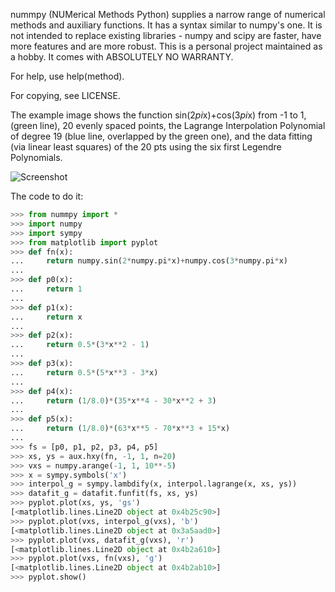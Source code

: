 nummpy (NUMerical Methods Python) supplies a narrow range of numerical methods 
and auxiliary functions. It has a syntax similar to numpy's one. It is not 
intended to replace existing libraries - numpy and scipy are faster, have more 
features and are more robust. This is a personal project maintained as a hobby. 
It comes with ABSOLUTELY NO WARRANTY.

For help, use help(method).

For copying, see LICENSE.

The example image shows the function sin(2*pi*x)+cos(3*pi*x) from -1 to 1, 
(green line), 20 evenly spaced points, the Lagrange Interpolation Polynomial of 
degree 19 (blue line, overlapped by the green one), and the data fitting (via 
linear least squares) of the 20 pts using the six first Legendre Polynomials.
   
![Screenshot](https://raw.github.com/a442/nummpy/master/ex.png "Screenshot")

The code to do it:

```python
>>> from nummpy import *
>>> import numpy
>>> import sympy
>>> from matplotlib import pyplot
>>> def fn(x):          
...     return numpy.sin(2*numpy.pi*x)+numpy.cos(3*numpy.pi*x)
... 
>>> def p0(x):
...     return 1
... 
>>> def p1(x):
...     return x
... 
>>> def p2(x):
...     return 0.5*(3*x**2 - 1)
... 
>>> def p3(x):
...     return 0.5*(5*x**3 - 3*x)
... 
>>> def p4(x):
...     return (1/8.0)*(35*x**4 - 30*x**2 + 3)
... 
>>> def p5(x):
...     return (1/8.0)*(63*x**5 - 70*x**3 + 15*x)
... 
>>> fs = [p0, p1, p2, p3, p4, p5]
>>> xs, ys = aux.hxy(fn, -1, 1, n=20)
>>> vxs = numpy.arange(-1, 1, 10**-5)
>>> x = sympy.symbols('x')
>>> interpol_g = sympy.lambdify(x, interpol.lagrange(x, xs, ys))
>>> datafit_g = datafit.funfit(fs, xs, ys)
>>> pyplot.plot(xs, ys, 'gs')
[<matplotlib.lines.Line2D object at 0x4b25c90>]
>>> pyplot.plot(vxs, interpol_g(vxs), 'b')
[<matplotlib.lines.Line2D object at 0x3a5aad0>]
>>> pyplot.plot(vxs, datafit_g(vxs), 'r')
[<matplotlib.lines.Line2D object at 0x4b2a610>]
>>> pyplot.plot(vxs, fn(vxs), 'g')
[<matplotlib.lines.Line2D object at 0x4b2ab10>]
>>> pyplot.show()
```
